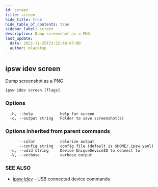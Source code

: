 ```yaml
---
id: screen
title: screen
hide_title: true
hide_table_of_contents: true
sidebar_label: screen
description: Dump screenshot as a PNG
last_update:
  date: 2022-11-25T23:22:40-07:00
  author: blacktop
---
```

## ipsw idev screen

Dump screenshot as a PNG

```
ipsw idev screen [flags]
```

### Options

```
  -h, --help            help for screen
  -o, --output string   Folder to save screenshot(s)
```

### Options inherited from parent commands

```
      --color           colorize output
      --config string   config file (default is $HOME/.ipsw.yaml)
  -u, --udid string     Device UniqueDeviceID to connect to
  -V, --verbose         verbose output
```

### SEE ALSO

* [ipsw idev](/docs/cli/ipsw/idev)	 - USB connected device commands

